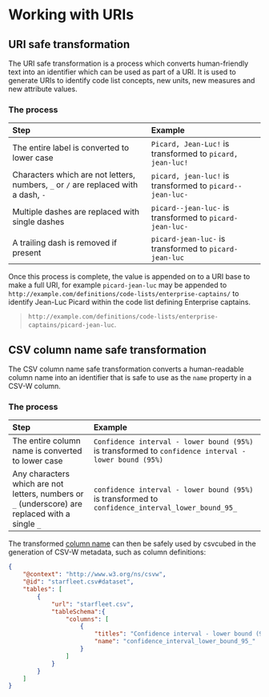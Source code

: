 # Working with URIs

## URI safe transformation

The URI safe transformation is a process which converts human-friendly text into an identifier which can be used as part of a URI. It is used to generate URIs to identify code list concepts, new units, new measures and new attribute values.

### The process

| Step                                                                                | Example                                                   |
|:------------------------------------------------------------------------------------|:----------------------------------------------------------|
| The entire label is converted to lower case                                         | `Picard, Jean-Luc!` is transformed to `picard, jean-luc!` |
| Characters which are not letters, numbers, `_` or `/` are replaced with a dash, `-` | `picard, jean-luc!` is transformed to `picard--jean-luc-` |
| Multiple dashes are replaced with single dashes                                     | `picard--jean-luc-` is transformed to `picard-jean-luc-`  |
| A trailing dash is removed if present                                               | `picard-jean-luc-` is transformed to `picard-jean-luc`    |

Once this process is complete, the value is appended on to a URI base to make a full URI, for example `picard-jean-luc` may be appended to `http://example.com/definitions/code-lists/enterprise-captains/` to identify Jean-Luc Picard within the code list defining Enterprise captains.

> `http://example.com/definitions/code-lists/enterprise-captains/picard-jean-luc`.


## CSV column name safe transformation

The CSV column name safe transformation converts a human-readable column name into an identifier that is safe to use as the `name` property in a CSV-W column.

### The process

| Step                                                                                             | Example                                                                     |
|:-------------------------------------------------------------------------------------------------|:----------------------------------------------------------------------------|
| The entire column name is converted to lower case                                                | `Confidence interval - lower bound (95%)` is transformed to `confidence interval - lower bound (95%)` |
| Any characters which are not letters, numbers or `_` (underscore) are replaced with a single `_` | `confidence interval - lower bound (95%)` is transformed to `confidence_interval_lower_bound_95_` |

The transformed [column name](https://www.w3.org/TR/2015/REC-tabular-metadata-20151217/#column-name) can then be safely used by csvcubed in the generation of CSV-W metadata, such as column definitions:

```json
{
    "@context": "http://www.w3.org/ns/csvw",
    "@id": "starfleet.csv#dataset",
    "tables": [
        {
            "url": "starfleet.csv",
            "tableSchema":{
                "columns": [
                    {
                        "titles": "Confidence interval - lower bound (95%)",
                        "name": "confidence_interval_lower_bound_95_"
                    }
                ]
            }
        }
    ]
}

```

